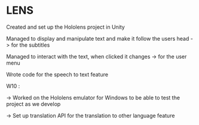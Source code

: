# LENS

Created and set up the Hololens project in Unity

Managed to display and manipulate text and make it follow the users head  -> for the subtitles

Managed to interact with the text, when clicked it changes -> for the user menu

Wrote code for the speech to text feature

W10 :

-> Worked on the Hololens emulator for Windows to be able to test the project as we develop

-> Set up translation API for the translation to other language feature
